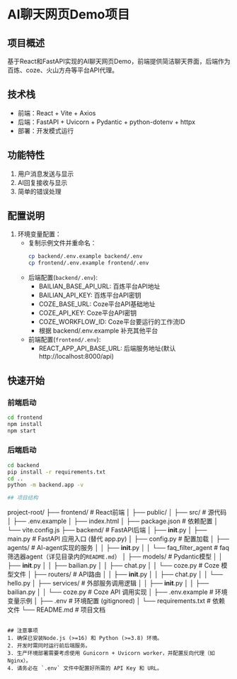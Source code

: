 # AI聊天网页Demo项目

## 项目概述
基于React和FastAPI实现的AI聊天网页Demo，前端提供简洁聊天界面，后端作为百炼、coze、火山方舟等平台API代理。

## 技术栈
- 前端：React + Vite + Axios
- 后端：FastAPI + Uvicorn + Pydantic + python-dotenv + httpx
- 部署：开发模式运行

## 功能特性
1. 用户消息发送与显示
2. AI回复接收与显示
3. 简单的错误处理

## 配置说明
1. 环境变量配置：
   - 复制示例文件并重命名：
     ```bash
     cp backend/.env.example backend/.env
     cp frontend/.env.example frontend/.env
     ```
   - 后端配置(`backend/.env`):
     - BAILIAN_BASE_API_URL: 百炼平台API地址
     - BAILIAN_API_KEY: 百炼平台API密钥
     - COZE_BASE_URL: Coze平台API基础地址
     - COZE_API_KEY: Coze平台API密钥
     - COZE_WORKFLOW_ID: Coze平台要运行的工作流ID
     - 根据 backend/.env.example 补充其他平台
   - 前端配置(`frontend/.env`):
     - REACT_APP_API_BASE_URL: 后端服务地址(默认http://localhost:8000/api)

## 快速开始

### 前端启动
```bash
cd frontend
npm install
npm start
```

### 后端启动
```bash
cd backend
pip install -r requirements.txt
cd ..
python -m backend.app -v

## 项目结构
```
project-root/
├── frontend/        # React前端
│   ├── public/
│   ├── src/        # 源代码
│   ├── .env.example
│   ├── index.html
│   ├── package.json # 依赖配置
│   └── vite.config.js
├── backend/         # FastAPI后端
│   ├── __init__.py
│   ├── main.py     # FastAPI 应用入口 (替代 app.py)
│   ├── config.py   # 配置加载
│   ├── agents/     # AI-agent实现的服务
│   │   ├── __init__.py
│   │   └── faq_filter_agent # faq筛选器agent（详见目录内的`README.md`）
│   ├── models/     # Pydantic模型
│   │   ├── __init__.py
│   │   ├── bailian.py
│   │   ├── chat.py
│   │   └── coze.py    # Coze 模型文件
│   ├── routers/    # API路由
│   │   ├── __init__.py
│   │   ├── chat.py
│   │   └── hello.py
│   ├── services/   # 外部服务调用逻辑
│   │   ├── __init__.py
│   │   ├── bailian.py
│   │   └── coze.py    # Coze API 调用实现
│   ├── .env.example # 环境变量示例
│   ├── .env        # 环境配置 (gitignored)
│   └── requirements.txt # 依赖文件
└── README.md       # 项目文档
```

## 注意事项
1. 确保已安装Node.js (>=16) 和 Python (>=3.8) 环境。
2. 开发时需同时运行前后端服务。
3. 生产环境部署需要考虑使用 Gunicorn + Uvicorn worker，并配置反向代理（如 Nginx）。
4. 请务必在 `.env` 文件中配置好所需的 API Key 和 URL。